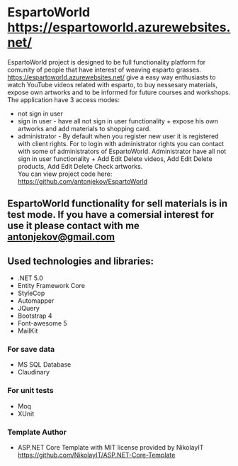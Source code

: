 # EspartoWorld https://espartoworld.azurewebsites.net/

EspartoWorld project is designed to be full functionality platform for comunity of people that have interest of weaving esparto grasses.<br />
https://espartoworld.azurewebsites.net/ give a easy way enthusiasts to watch YouTube videos related with esparto, to buy nessesary materials, expose own artworks and to be informed for future courses and workshops. 
The application have 3 access modes:<br />
- not sign in user <br />
- sign in user - have all not sign in user functionality + expose his own artworks and add materials to shopping card.<br />
- administrator - By default when you register new user it is registered with client rights. For to login with administrator rights you can contact with some of administrators of EspartoWorld. Administrator have all not sign in user functionality + Add Edit Delete videos, Add Edit Delete products, Add Edit Delete Check artworks.<br />
You can view project code here: https://github.com/antonjekov/EspartoWorld

## EspartoWorld functionality for sell materials is in test mode. If you have a comersial interest for use it please contact with me antonjekov@gmail.com

## Used technologies and libraries:

- .NET 5.0
- Entity Framework Core 
- StyleCop
- Automapper
- JQuery
- Bootstrap 4
- Font-awesome 5
- MailKit

### For save data
- MS SQL Database
- Claudinary

### For unit tests
- Moq
- XUnit

### Template Author
- ASP.NET Core Template with MIT license provided by NikolayIT https://github.com/NikolayIT/ASP.NET-Core-Template


